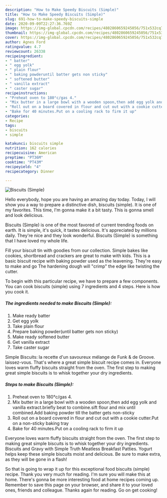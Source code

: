 ```yaml
---
description: "How to Make Speedy Biscuits (Simple)"
title: "How to Make Speedy Biscuits (Simple)"
slug: 691-how-to-make-speedy-biscuits-simple
date: 2020-09-09T22:27:36.769Z
image: https://img-global.cpcdn.com/recipes/4802860659245056/751x532cq70/biscuits-simple-recipe-main-photo.jpg
thumbnail: https://img-global.cpcdn.com/recipes/4802860659245056/751x532cq70/biscuits-simple-recipe-main-photo.jpg
cover: https://img-global.cpcdn.com/recipes/4802860659245056/751x532cq70/biscuits-simple-recipe-main-photo.jpg
author: Agnes Ford
ratingvalue: 4.7
reviewcount: 26338
recipeingredient:
- " batter"
- " egg yolk"
- " plain flour"
- " baking powderuntil batter gets non sticky"
- " softened butter"
- " vanilla extract"
- " caster sugar"
recipeinstructions:
- "Preheat oven to 180°c/gas 4."
- "Mix butter in a large bowl with a wooden spoon,then add egg yolk and vanilla extract.briefly beat to combine.sift flour and mix until combined.Add baking powder till the batter gets non-sticky"
- "Roll out on a board covered in flour and cut out with a cookie cutter.Put on a non-sticky baking tray"
- "Bake for 40 minutes.Put on a cooling rack to firm it up"
categories:
- Recipe
tags:
- biscuits
- simple

katakunci: biscuits simple 
nutrition: 162 calories
recipecuisine: American
preptime: "PT36M"
cooktime: "PT43M"
recipeyield: "4"
recipecategory: Dinner

---
```



![Biscuits (Simple)](https://img-global.cpcdn.com/recipes/4802860659245056/751x532cq70/biscuits-simple-recipe-main-photo.jpg)

Hello everybody, hope you are having an amazing day today. Today, I will show you a way to prepare a distinctive dish, biscuits (simple). It is one of my favorites. This time, I'm gonna make it a bit tasty. This is gonna smell and look delicious.

Biscuits (Simple) is one of the most favored of current trending foods on earth. It is simple, it's quick, it tastes delicious. It's appreciated by millions daily. They're nice and they look wonderful. Biscuits (Simple) is something that I have loved my whole life.

Fill your biscuit tin with goodies from our collection. Simple bakes like cookies, shortbread and crackers are great to make with kids. This is a basic biscuit recipe with baking powder used as the leavening. They&#39;re easy to make and go The hardening dough will &#34;crimp&#34; the edge like twisting the cutter.


To begin with this particular recipe, we have to prepare a few components. You can cook biscuits (simple) using 7 ingredients and 4 steps. Here is how you cook it.

<!--inarticleads1-->

##### The ingredients needed to make Biscuits (Simple):

1. Make ready  batter
1. Get  egg yolk
1. Take  plain flour
1. Prepare  baking powder(until batter gets non sticky)
1. Make ready  softened butter
1. Get  vanilla extract
1. Take  caster sugar


Simple Biscuits: la recette d&#39;un savoureux mélange de Funk &amp; de Groove. laissez-vous. That&#39;s where a great simple biscuit recipe comes in. Everyone loves warm fluffy biscuits straight from the oven. The first step to making great simple biscuits is to whisk together your dry ingredients. 

<!--inarticleads2-->

##### Steps to make Biscuits (Simple):

1. Preheat oven to 180°c/gas 4.
1. Mix butter in a large bowl with a wooden spoon,then add egg yolk and vanilla extract.briefly beat to combine.sift flour and mix until combined.Add baking powder till the batter gets non-sticky
1. Roll out on a board covered in flour and cut out with a cookie cutter.Put on a non-sticky baking tray
1. Bake for 40 minutes.Put on a cooling rack to firm it up


Everyone loves warm fluffy biscuits straight from the oven. The first step to making great simple biscuits is to whisk together your dry ingredients. Biscuits and Gravy with Simple Truth Meatless Breakfast Patties. Yogurt helps keep these simple biscuits moist and delicious. Be sure to make extra, as they will be gone in a flash! 

So that is going to wrap it up for this exceptional food biscuits (simple) recipe. Thank you very much for reading. I'm sure you will make this at home. There's gonna be more interesting food at home recipes coming up. Remember to save this page on your browser, and share it to your loved ones, friends and colleague. Thanks again for reading. Go on get cooking!
